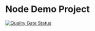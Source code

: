 # Node Demo Project

[![Quality Gate Status](https://sonarcloud.io/api/project_badges/measure?project=bellingard-demos_node-demo&metric=alert_status)](https://sonarcloud.io/summary/new_code?id=bellingard-demos_node-demo)

